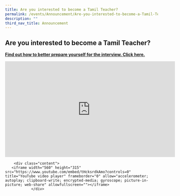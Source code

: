 ```yaml
---
title: Are you interested to become a Tamil Teacher?
permalink: /events/Announcement/Are-you-interested-to-become-a-Tamil-Teacher/
description: ""
third_nav_title: Announcement
---
```

## Are you interested to become a Tamil Teacher?

**[Find out how to better prepare yourself for the interview. Click here.](https://drive.google.com/file/d/1HJ-5B50lbvivpKWm0QF2UMRyPASMuqaH/view?usp=sharing)**

  <div class="content">
       <iframe width="560" height="315" src="https://www.youtube.com/embed/4Gnr6lsxcN8?controls=0" title="YouTube video player" frameborder="0" allow="accelerometer; autoplay; clipboard-write; encrypted-media; gyroscope; picture-in-picture; web-share" allowfullscreen=""></iframe>
				</div>

			
		<div class="content">
       <iframe width="560" height="315" src="https://www.youtube.com/embed/tHcksrdkAmo?controls=0" title="YouTube video player" frameborder="0" allow="accelerometer; autoplay; clipboard-write; encrypted-media; gyroscope; picture-in-picture; web-share" allowfullscreen=""></iframe>
				</div>